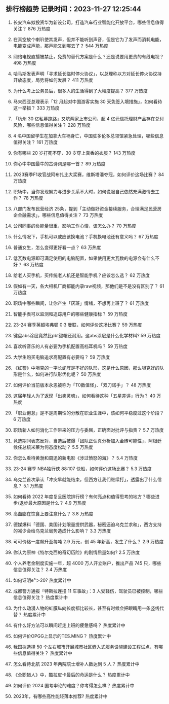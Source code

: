 
## 排行榜趋势 记录时间：2023-11-27 12:25:44
  
  1. 长安汽车拟投资华为新设公司，打造汽车行业智能化开放平台，哪些信息值得关注？ 876 万热度
    
  2. 在真空放个喇叭使其发声，但并不能听到声音，但是它为了发声而消耗电能，电能变成声能，那声能又到哪去了？ 544 万热度
    
  3. 网络电视直播被禁止，免费的替代方案是什么？还是说要用更贵的有线电视？ 498 万热度
    
  4. 哈马斯发表声明「寻求延长临时停火协议」，以总理称以方对延长停火协议持开放态度，局势将如何发展？ 411 万热度
    
  5. 为什么考上公务员后，很多人的生活得到了大幅度提高？ 377 万热度
    
  6. 马来西亚总理表示「12 月起对中国游客实施 30 天免签入境措施」，如何看待这一举措？ 333 万热度
    
  7. 「杭州 30 亿私募跑路」又坑两家上市公司，超 4 亿元信托理财产品存在兑付风险，哪些信息值得关注？ 228 万热度
    
  8. 4 名中国留学生在加拿大车祸身亡，中国驻多伦多总领馆紧急处理，哪些信息值得关注？ 161 万热度
    
  9. 你有哪些 20 岁打死不穿，30 岁穿上真香的衣服？ 143 万热度
    
  10. 你心中中国最牛的古诗词是哪一首？ 89 万热度
    
  11. 2023赛季F1收官战阿布扎比大奖赛，维斯塔潘夺冠，如何评价这场比赛？ 84 万热度
    
  12. 职场中，当你发现努力与进步关系不大时，如何说服自己依然充满激情去工作？ 78 万热度
    
  13. 八部门发布民营经济 25条，提到「主动做好资金接续服务，合理满足民营房企金融需求」，哪些信息值得关注？ 73 万热度
    
  14. 公司同事的负能量很重，影响工作心情，该怎么办？ 70 万热度
    
  15. 什么情况下，手机可以或应该换电池？手机换电池还有意义吗？ 67 万热度
    
  16. 普通女生，怎么变得更好看一点？ 63 万热度
    
  17. 低瓦数电源即可满足使用的电脑配置，如果使用更大瓦数的电源会有什么不好？ 63 万热度
    
  18. 给老人买手机，买传统老人机还是智能手机？应该怎么选？ 62 万热度
    
  19. 假如有一天，各大相机厂商都能内录raw视频，那他们是不是没有区别了？ 61 万热度
    
  20. 职场中哪些瞬间，让你产生「厌班」情绪，不想再上班了？ 61 万热度
    
  21. 智能手表可以监测和追踪用户的哪些健康指标？ 59 万热度
    
  22. 23-24 赛季英超埃弗顿 0:3 曼联，如何评价这场比赛？ 59 万热度
    
  23. 键盘abs涂层竟然比pbt键帽还耐用。这abs涂层是什么化学材料? 59 万热度
    
  24. 喜欢听音乐的人有必要为手机配置高档耳机吗？ 59 万热度
    
  25. 大学生购买电脑追求高配置有必要吗？ 59 万热度
    
  26. 《红警》中坦克的一字长蛇阵是不好的队形，这是什么原因，那么坦克好的队形是什么，如何进行队形优化呢？ 50 万热度
    
  27. 如何评价当前版本永恩被称为「T0数值怪」、「双刀诺手」？ 48 万热度
    
  28. 这届年轻人为了返现「出卖灵魂」，如何看待这种「五星差评」行为？ 40 万热度
    
  29. 「职业倦怠」是不是周期性的分散在职业生涯中，该如何平稳度过这个阶段？ 6 万热度
    
  30. 职场新人如何消化工作带来的压力与委屈，正确面对批评与指责？ 5.7 万热度
    
  31. 竞选期间表态反对，当选后被爆「团队正认真分析加入金砖可能性」，阿根廷候任总统米莱为何态度松动？ 5.5 万热度
    
  32. 你怎么看待黄渤和周迅的新电影《涉过愤怒的海》？ 5.4 万热度
    
  33. 23-24 赛季 NBA独行侠 88:107 快船，如何评价这场比赛？ 5.3 万热度
    
  34. 乌克兰首次承认「冲突早就能结束，但西方让我们继续打」，透露出了什么信息？ 5.1 万热度
    
  35. 如何看待 2022 年度复旦医院排行榜？有何亮点和值得思考的地方？哪些进步/退步最大原因是什么？ 4.9 万热度
    
  36. 高血脂在饮食上要注意什么？ 3.8 万热度
    
  37. 德媒爆料「德国、美国计划限量提供武器，秘密逼迫乌克兰求和」，西方支持的减少会给乌克兰局势造成什么影响？ 3.3 万热度
    
  38. 可可价格一度飙升至每吨 2.9 万元，创 45 年新高，发生了什么？ 2.9 万热度
    
  39. 你认为原神《特尔克西的奇幻历险》的剧情质量如何? 2.5 万热度
    
  40. 个人养老金制度实施一年，超 4000 万人开立账户，推出产品 745 只，哪些信息值得关注？ 2.4 万热度
    
  41. 如何证明e³＞20? 热度累计中
    
  42. 成都警方通报「特斯拉连撞 11 车事故」：3 人受轻伤，驾驶员已被控制，哪些信息值得关注？ 热度累计中
    
  43. 为什么动漫人物的虹膜纵向长度都比较长，甚至有时候会把眼睛用一条竖线代替？ 热度累计中
    
  44. 有什么好方法可以瞬间赶走上班的疲惫感吗？ 热度累计中
    
  45. 如何评价OPGG上显示的TES.MING？ 热度累计中
    
  46. 我国拟选择 50 个左右城市开展城市社区嵌入式服务设施建设工程试点，有哪些信息值得关注？ 热度累计中
    
  47. 怎么看待北航 2023 年两院院士增补人数达到 5 人？ 热度累计中
    
  48. 《全职猎人》中，酷拉皮卡最后的命运是什么？ 热度累计中
    
  49. 如何评价 2024 国考申论的难度？你考得怎么样？ 热度累计中
    
  50. 2023年，有哪些高性能轻薄本推荐? 热度累计中
    